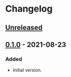 # Changelog

## [Unreleased]

## [0.1.0] - 2021-08-23
### Added
- Initial version.

[Unreleased]: https://github.com/toku-sa-n/cpio_reader/compare/v0.1.0...HEAD
[0.1.0]: https://github.com/toku-sa-n/cpio_reader/releases/tag/v0.1.0
